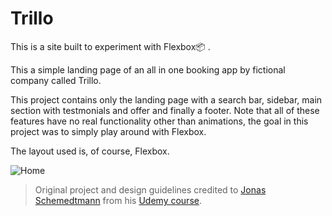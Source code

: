 # Trillo

This is a site built to experiment with Flexbox📦 .

This a simple landing page of an all in one booking app by fictional company called Trillo.

This project contains only the landing page with a search bar, sidebar, main section with testmonials and offer and finally a footer. Note that all of these features have no real functionality other than animations, the goal in this project was to simply play around with Flexbox.

The layout used is, of course, Flexbox.

![Home](readme-imgs/home.gif)

> Original project and design guidelines credited to [Jonas Schemedtmann](jonas.io) from his [Udemy course](https://www.udemy.com/course/advanced-css-and-sass/).
